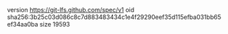 version https://git-lfs.github.com/spec/v1
oid sha256:3b25c03d086c8c7d883483434c1e4f29290eef35d115efba031bb65ef34aa0ba
size 19593
